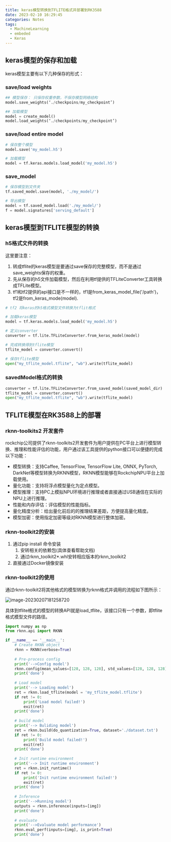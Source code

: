 ```yaml
---
title: keras模型转换到TFLITE格式并部署到RK3588
date: 2023-02-10 16:29:45
categories: Notes
tags: 
  - MachineLearning
  - embeded
  - Keras
---
```


## keras模型的保存和加载

keras模型主要有以下几种保存的形式：

### save/load weights

```python
## 模型保存： 只保存权重参数，不保存模型网络结构
model.save_weights(‘./checkpoins/my_checkpoint’)

## 加载模型
model = create_model()
model.load_weights(‘./checkpoints/my_checkpoint’)
```

### save/load entire model

```python
# 保存整个模型
model.save('my_model.h5')

# 加载模型
model = tf.keras.models.load_model('my_model.h5')
```

### save_model

```python
# 保存模型到文件夹
tf.saved_model.save(model, './my_model/')

# 导出模型
model = tf.saved_model.load('./my_model/')
f = model.signatures['serving_default']
```

<!--more-->

## keras模型到TFLITE模型的转换

### h5格式文件的转换

这里要注意：

1. 转成tflite的keras模型是要通过save保存的完整模型，而不是通过save_weights保存的权重。
2. 先从保存的h5文件加载模型，然后在利用tf提供的TFLiteConverter工具转换成TFLite模型。
3. tf1和tf2提供的api接口是不一样的，tf1是from_keras_model_file('/path')， tf2是from_keras_mode(model).

```python
# tf2 将keras的h5格式模型文件转换为tflit格式

# 加载keras模型
model = tf.keras.models.load_model('my_model.h5')

# 定义converter
converter = tf.lite.TFLiteConverter.from_keras_model(model)

# 完成转换得到tflite模型
tflite_model = converter.convert()

# 保存tflite模型
open("my_tflite_model.tflite", "wb").write(tflite_model)
```

### savedModel格式的转换

```python
converter = tf.lite.TFLiteConverter.from_saved_model(saved_model_dir)
tflite_model = converter.convert()
open("my_tflite_model.tflite", "wb").write(tflite_model)
```



## TFLITE模型在RK3588上的部署

### rknn-toolkits2 开发套件

rockchip公司提供了rknn-toolkits2开发套件为用户提供在PC平台上进行模型转换、推理和性能评估的功能，用户通过该工具提供的python接口可以便捷的完成以下功能：

- 模型转换：支持Caffee, TensorFlow, TensorFlow Lite, ONNX, PyTorch, DarkNet等模型转换为RKNN模型，RKNN模型能够在RockchipNPU平台上加载使用。
- 量化功能：支持将浮点模型量化为定点模型。
- 模型推理：支持PC上模拟NPU环境进行推理或者直接通过USB通信在实际的NPU上进行推理。
- 性能和内存评估：评估模型的性能指标。
- 量化精度分析：给出量化前后的的推理结果差距，方便提高量化精度。
- 模型加密：使用指定加密等级对RKNN模型进行整体加密。

### rknn-toolkit2的安装

1. 通过pip install 命令安装
   1. 安转相关的依赖包(具体查看帮助文档)
   2. 通过rknn_toolkit2*.whl安转相应版本的rknn_toolkit2
2. 直接通过Docker镜像安装



### rknn-toolkit2的使用

通过rknn-toolkit2将其他格式的模型转换为rknn格式并调用的流程如下图所示：

![image-20230207181258720](/home/ran/gitRepos/RanFang66.github.io/source/_posts/keras模型转换到TFLITE格式并部署到RK3588/image-20230207181258720.png)

具体到tflite格式的模型的转换API就是load_tflite，该接口只有一个参数，即tflite格式模型文件的路径。

```python
import numpy as np
from rknn.api import RKNN

if __name__ == '__main__':
    # Create RKNN object
    rknn = RKNN(verbose=True)
    
    # Pre-process config
    print('-->Config model')
    rknn.config(mean_values=[128, 128, 128], std_values=[128, 128, 128])
    print('done')
    
    # Load model
    print('--> Loading model')
    ret = rknn.load_tflite(model = 'my_tflite_model.tflite')
    if ret != 0:
        print('Load model failed!')
        exit(ret)
    print('done')
    
    # build model
    print('--> Buliding model')
    ret = rknn.build(do_quantization=True, dataset='./dataset.txt')
    if ret != 0:
        print('Build model failed!')
        exit(ret)
    print('done')
    
    # Init runtime environment
    print('--> Init runtime environment')
    ret = rknn.init_runtime()
    if ret != 0:
        print('Init runtime environment failed!')
        exit(ret)
    print('done')
    
    # Inference
    print('-->Running model')
    outputs = rknn.inference(inputs=[img])
    print('done')
    
    # evaluate
    print('-->Evaluate model performance')
    rknn.eval_perf(inputs=[img], is_print=True)
    print('done')
    
```

